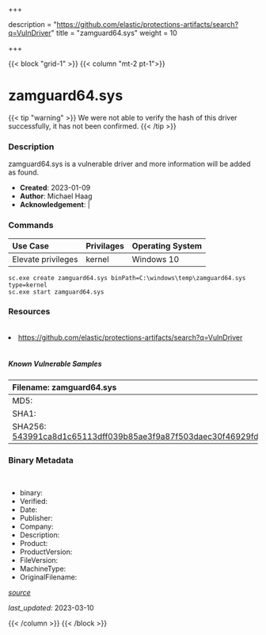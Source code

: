 +++

description = "https://github.com/elastic/protections-artifacts/search?q=VulnDriver"
title = "zamguard64.sys"
weight = 10

+++


{{< block "grid-1" >}}
{{< column "mt-2 pt-1">}}




# zamguard64.sys 


{{< tip "warning" >}}
We were not able to verify the hash of this driver successfully, it has not been confirmed.
{{< /tip >}}




### Description


zamguard64.sys is a vulnerable driver and more information will be added as found.


- **Created**: 2023-01-09
- **Author**: Michael Haag
- **Acknowledgement**:  | [](https://twitter.com/)

### Commands

| Use Case | Privilages | Operating System | 
|:---- | ---- | ---- |
| Elevate privileges | kernel | Windows 10 |

```
sc.exe create zamguard64.sys binPath=C:\windows\temp\zamguard64.sys type=kernel
sc.exe start zamguard64.sys
```

### Resources
<br>


<li><a href=" https://github.com/elastic/protections-artifacts/search?q=VulnDriver"> https://github.com/elastic/protections-artifacts/search?q=VulnDriver</a></li>


<br>


##### Known Vulnerable Samples

| Filename: zamguard64.sys |
|:---- |
|MD5: <a href="https://www.virustotal.com/gui/file/{&#39;Filename&#39;: &#39;zamguard64.sys&#39;, &#39;MD5&#39;: &#39;&#39;, &#39;SHA1&#39;: &#39;&#39;, &#39;SHA256&#39;: &#39;543991ca8d1c65113dff039b85ae3f9a87f503daec30f46929fd454bc57e5a91&#39;}"></a>|
|SHA1: <a href="https://www.virustotal.com/gui/file/{&#39;Filename&#39;: &#39;zamguard64.sys&#39;, &#39;MD5&#39;: &#39;&#39;, &#39;SHA1&#39;: &#39;&#39;, &#39;SHA256&#39;: &#39;543991ca8d1c65113dff039b85ae3f9a87f503daec30f46929fd454bc57e5a91&#39;}"></a>|
|SHA256: <a href="https://www.virustotal.com/gui/file/{&#39;Filename&#39;: &#39;zamguard64.sys&#39;, &#39;MD5&#39;: &#39;&#39;, &#39;SHA1&#39;: &#39;&#39;, &#39;SHA256&#39;: &#39;543991ca8d1c65113dff039b85ae3f9a87f503daec30f46929fd454bc57e5a91&#39;}">543991ca8d1c65113dff039b85ae3f9a87f503daec30f46929fd454bc57e5a91</a>|




### Binary Metadata
<br>

- binary: 
- Verified: 
- Date: 
- Publisher: 
- Company: 
- Description: 
- Product: 
- ProductVersion: 
- FileVersion: 
- MachineType: 
- OriginalFilename: 

[*source*](https://github.com/magicsword-io/LOLDrivers/tree/main/yaml/zamguard64.sys.yml)

*last_updated:* 2023-03-10


{{< /column >}}
{{< /block >}}
